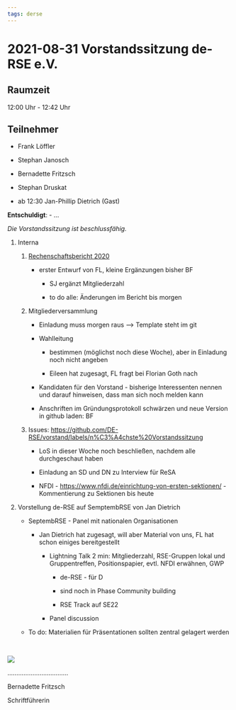 ```yaml
---
tags: derse
---
```


2021-08-31 Vorstandssitzung de-RSE e.V.
=======================================

Raumzeit
--------

12:00 Uhr - 12:42 Uhr

Teilnehmer
----------

-   Frank Löffler

-   Stephan Janosch

-   Bernadette Fritzsch

-   Stephan Druskat

-   ab 12:30 Jan-Phillip Dietrich (Gast)

**Entschuldigt**: - ...

*Die Vorstandssitzung ist beschlussfähig.*

1.  Interna

    1.  [Rechenschaftsbericht
        2020](https://github.com/DE-RSE/berichte/tree/master/Jahresberichte/2020)

        -   erster Entwurf von FL, kleine Ergänzungen bisher BF

            -   SJ ergänzt Mitgliederzahl

            -   to do alle: Änderungen im Bericht bis morgen

    2.  Mitgliederversammlung

        -   Einladung muss morgen raus --\> Template steht im git

        -   Wahlleitung

            -   bestimmen (möglichst noch diese Woche), aber in Einladung noch
                nicht angeben

            -   Eileen hat zugesagt, FL fragt bei Florian Goth nach

        -   Kandidaten für den Vorstand - bisherige Interessenten nennen und
            darauf hinweisen, dass man sich noch melden kann

        -   Anschriften im Gründungsprotokoll schwärzen und neue Version in
            github laden:  BF

    3.  Issues:
        https://github.com/DE-RSE/vorstand/labels/n%C3%A4chste%20Vorstandssitzung

        -   LoS in dieser Woche noch beschließen, nachdem alle durchgeschaut
            haben

        -   Einladung an SD und DN zu Interview für ReSA

        -   NFDI - https://www.nfdi.de/einrichtung-von-ersten-sektionen/ -
            Kommentierung zu Sektionen bis heute

2.  Vorstellung de-RSE auf SemptembRSE von Jan Dietrich

    -   SeptembRSE - Panel mit nationalen Organisationen

        -   Jan Dietrich hat zugesagt, will aber Material von uns, FL hat schon
            einiges bereitgestellt

            -   Lightning Talk 2 min: Mitgliederzahl, RSE-Gruppen lokal und
                Gruppentreffen, Positionspapier, evtl. NFDI erwähnen, GWP

                -   de-RSE - für D

                -   sind noch in Phase Community building

                -   RSE Track auf SE22

            -   Panel discussion

    -   To do: Materialien für Präsentationen sollten zentral gelagert werden

 

![](spacer.jpg)

..................................

Bernadette Fritzsch

Schriftführerin

